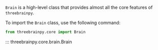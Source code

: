 `Brain` is a high-level class that provides almost all the core features of `threebrainpy`.

To import the `Brain` class, use the following command:

```python
from threebrainpy.core import Brain
```

::: threebrainpy.core.brain.Brain